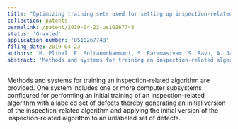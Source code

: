 ```yaml
---
title: "Optimizing training sets used for setting up inspection-related algorithms"
collection: patents
permalink: /patent/2019-04-23-us10267748
status: 'Granted'
application_number: 'US10267748'
filing_date: 2019-04-23
authors: 'M. Plihal, E. Soltanmohammadi, S. Paramasivam, S. Ravu, A. Jain, S. Shekkizhar, P. Uppaluri'
abstract: 'Methods and systems for training an inspection-related algorithm are provided. One system includes one or more computer subsystems configured for performing an initial training of an inspection-related algorithm with a labeled set of defects thereby generating an initial version of the inspection-related algorithm and applying the initial version of the inspection-related algorithm to an unlabeled set of defects. '
---
```

Methods and systems for training an inspection-related algorithm are provided. One system includes one or more computer subsystems configured for performing an initial training of an inspection-related algorithm with a labeled set of defects thereby generating an initial version of the inspection-related algorithm and applying the initial version of the inspection-related algorithm to an unlabeled set of defects. 
